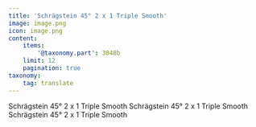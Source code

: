 ```yaml
---
title: 'Schrägstein 45° 2 x 1 Triple Smooth'
image: image.png
icon: image.png
content:
    items:
        '@taxonomy.part': 3048b
    limit: 12
    pagination: true
taxonomy:
    tag: translate
---
```


Schrägstein 45° 2 x 1 Triple Smooth
Schrägstein 45° 2 x 1 Triple Smooth
Schrägstein 45° 2 x 1 Triple Smooth
